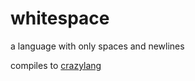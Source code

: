 # whitespace

a language with only spaces and newlines

compiles to [crazylang](https://github.com/butlermathandscienceclub/crazylang)
